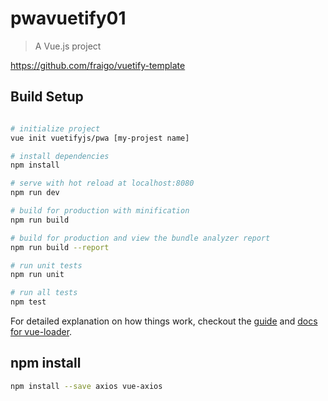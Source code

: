 # pwavuetify01

> A Vue.js project

https://github.com/fraigo/vuetify-template

## Build Setup

``` bash

# initialize project
vue init vuetifyjs/pwa [my-projest name]

# install dependencies
npm install

# serve with hot reload at localhost:8080
npm run dev

# build for production with minification
npm run build

# build for production and view the bundle analyzer report
npm run build --report

# run unit tests
npm run unit

# run all tests
npm test
```

For detailed explanation on how things work, checkout the [guide](http://vuejs-templates.github.io/webpack/) and [docs for vue-loader](http://vuejs.github.io/vue-loader).

## npm install

``` bash
npm install --save axios vue-axios
```